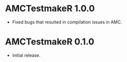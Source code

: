 # AMCTestmakeR 1.0.0

* Fixed bugs that resulted in compilation issues in AMC.

# AMCTestmakeR 0.1.0

* Initial release.

